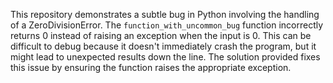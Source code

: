 This repository demonstrates a subtle bug in Python involving the handling of a ZeroDivisionError. The `function_with_uncommon_bug` function incorrectly returns 0 instead of raising an exception when the input is 0. This can be difficult to debug because it doesn't immediately crash the program, but it might lead to unexpected results down the line. The solution provided fixes this issue by ensuring the function raises the appropriate exception.